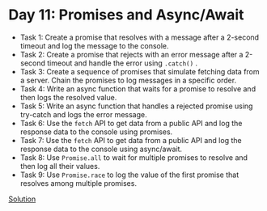 # Day 11: Promises and Async/Await

* Task 1: Create a promise that resolves with a message after a 2-second timeout and log the message to the console.
* Task 2: Create a promise that rejects with an error message after a 2-second timeout and handle the error using `.catch()` .
* Task 3: Create a sequence of promises that simulate fetching data from a server. Chain the promises to log messages in a specific order.
* Task 4: Write an async function that waits for a promise to resolve and then logs the resolved value.
* Task 5: Write an async function that handles a rejected promise using try-catch and logs the error message.
* Task 6: Use the `fetch` API to get data from a public API and log the response data to the console using promises.
* Task 7: Use the `fetch` API to get data from a public API and log the response data to the console using async/await.
* Task 8: Use `Promise.all` to wait for multiple promises to resolve and then log all their values.
* Task 9: Use `Promise.race` to log the value of the first promise that resolves among multiple promises.


[Solution](./Day_11_Solution.js)